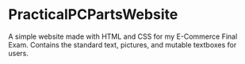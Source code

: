 # PracticalPCPartsWebsite
A simple website made with HTML and CSS for my E-Commerce Final Exam. Contains the standard text, pictures, and mutable textboxes for users.
